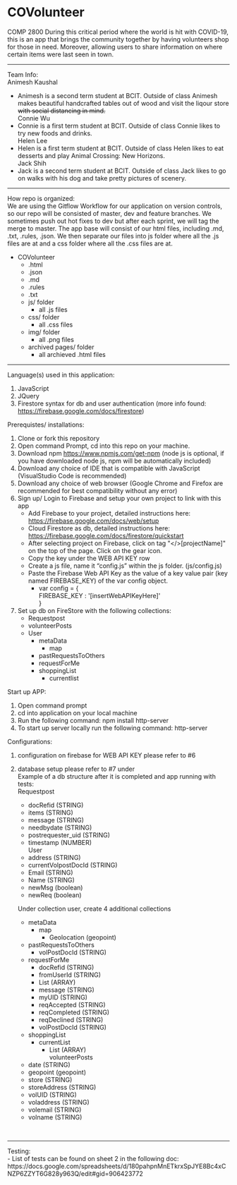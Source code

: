 # COVolunteer
COMP 2800
During this critical period where the world is hit with COVID-19, this is an app that brings the community together by having volunteers shop for those in need. Moreover, allowing users to share information on where certain items were last seen in town.
<hr>

Team Info:<br>
Animesh Kaushal<br>
- Animesh is a second term student at BCIT. Outside of class Animesh makes beautiful handcrafted tables out of wood and visit the liqour store <del>with social distancing in mind.</del><br>
Connie Wu<br>
- Connie is a first term student at BCIT. Outside of class Connie likes to try new foods and drinks.<br>
Helen Lee<br>
- Helen is a first term student at BCIT. Outside of class Helen likes to eat desserts and play Animal Crossing: New Horizons.<br>
Jack Shih<br>
- Jack is a second term student at BCIT. Outside of class Jack likes to go on walks with his dog and take pretty pictures of scenery.<br>
<hr>

How repo is organized:<br>
We are using the Gitflow Workflow for our application on version controls, so our repo will be consisted of master, dev and feature branches. We sometimes push out hot fixes to dev but after each sprint, we will tag the merge to master. The app base will consist of our html files, including .md, .txt, .rules, .json. We then separate our files into js folder where all the .js files are at and a css folder where all the .css files are at.<br>
- COVolunteer<br>
    - .html<br>
    - .json<br>
    - .md<br>
    - .rules<br>
    - .txt<br>
    - js/ folder<br>
        - all .js files<br>
    - css/ folder<br>
        - all .css files<br>
    - img/ folder<br>
        - all .png files<br>
    - archived pages/ folder<br>
        - all archieved .html files<br>
<hr>

Language(s) used in this application: <br>
1. JavaScript<br>
2. JQuery<br>
3. Firestore syntax for db and user authentication (more info found: https://firebase.google.com/docs/firestore)<br>

Prerequistes/ installations:<br>
1. Clone or fork this repository<br>
2. Open command Prompt, cd into this repo on your machine. <br>
3. Download npm https://www.npmjs.com/get-npm (node js is optional, if you have downloaded node js, npm will be automatically included)<br>
4. Download any choice of IDE that is compatible with JavaScript (VisualStudio Code is recommended)<br>
5. Download any choice of web browser (Google Chrome and Firefox are recommended for best compatibility without any error)<br>
6. Sign up/ Login to Firebase and setup your own project to link with this app<br>
    - Add Firebase to your project, detailed instructions here: https://firebase.google.com/docs/web/setup<br>
    - Cloud Firestore as db, detailed instructions here: https://firebase.google.com/docs/firestore/quickstart<br>
    - After selecting project on Firebase, click on tag "</>[projectName]" on the top of the page. Click on the gear icon.<br>
    - Copy the key under the WEB API KEY row<br>
    - Create a js file, name it “config.js” within the js folder. (js/config.js) <br>
    - Paste the Firebase Web API Key as the value of a key value pair (key named FIREBASE_KEY) of the var config object.<br>
        -   var config = {<br>
                FIREBASE_KEY : '[insertWebAPIKeyHere]'<br>
            }<br>
7. Set up db on FireStore with the following collections:<br>
    - Requestpost<br>
    - volunteerPosts<br>
    - User<br>
        - metaData<br>
            - map<br>
        - pastRequestsToOthers<br>
        - requestForMe<br>
        - shoppingList<br>
            - currentlist<br>

Start up APP:<br>
1. Open command prompt<br>
2. cd into application on your local machine<br>
3. Run the following command: npm install http-server<br>
4. To start up server locally run the following command: http-server<br>

Configurations:<br>
1. configuration on firebase for WEB API KEY please refer to #6<br>
2. database setup please refer to #7 under<br>
Example of a db structure after it is completed and app running with tests:<br>
Requestpost<br>
    - docRefid (STRING)<br>
    - items (STRING)<br>
    - message (STRING)<br>
    - needbydate (STRING)<br>
    - postrequester_uid (STRING)<br>
    - timestamp (NUMBER)<br>
User<br>
    - address (STRING)<br>
    - currentVolpostDocId (STRING)<br>
    - Email (STRING)<br>
    - Name (STRING)<br>
    - newMsg (boolean)<br>
    - newReq (boolean)<br>

    Under collection user, create 4 additional collections<br>
    - metaData<br>
        - map<br>
            - Geolocation (geopoint)<br>
    - pastRequestsToOthers<br>
        - volPostDocId (STRING)<br>
    - requestForMe <br>
        - docRefid (STRING)<br>
        - fromUserId (STRING)<br>
        - List (ARRAY)<br>
        - message (STRING)<br>
        - myUID (STRING)<br>
        - reqAccepted (STRING)<br>
        - reqCompleted (STRING)<br>
        - reqDeclined (STRING)<br>
        - volPostDocId (STRING)<br>
    - shoppingList<br>
        - currentList<br>
            - List (ARRAY)<br>
volunteerPosts<br>
    - date (STRING)<br>
    - geopoint (geopoint)<br>
    - store (STRING)<br>
    - storeAddress (STRING)<br>
    - volUID (STRING)<br>
    - voladdress (STRING)<br>
    - volemail (STRING)<br>
    - volname (STRING)<br>
<br>
<hr>
Testing:<br>
- List of tests can be found on sheet 2 in the following doc: https://docs.google.com/spreadsheets/d/180pahpnMnETkrxSpJYE8Bc4xCNZP6ZZYT6G828y963Q/edit#gid=906423772
